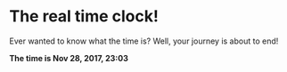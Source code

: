 # The real time clock!

Ever wanted to know what the time is? Well, your journey is about to end!

**The time is Nov 28, 2017, 23:03**